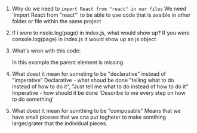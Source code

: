 1. Why do we need to `import React from "react" in our files`
    We need 'import React from "react"' to be able to use code  that is avaible in other folder or file within the same project

2. If i were to nsole.log(page) in index.js, what would show up?
    If you were console.log(page) in index.js it would show up an  js object 

3. What's wron with this code:
    <!-- "const page = (
        <h1>>Hello</h1>
        <p>This is my website !</p>
    )" -->
    In this example the parent element is missing

4. What doest it mean for someting to be "declarative" instead of "imperative"
    Declarative - what shoud be done "telling what to do       instead of how to do it", 
    "Just tell me what to do instead of how to do it"
    Imperative - how should it be done 
    'Describe to me every step on how to do something'



5. What doest it mean for somthing to be "composable"
    Means that we have small piceses that we cna put togheter to make somthing larger/grater that the individual pieces.